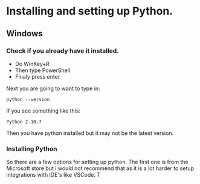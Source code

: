 # Installing and setting up Python.


## Windows

### Check if you already have it installed.

- Do WinKey+R 
- Then type PowerShell
- Finaly press enter

Next you are going to want to type in:

`python --version`

If you see something like this:

`Python 2.10.7`

Then you have python installed but it may not be the latest version.


### Installing Python

So there are a few options for setting up python.
The first one is from the Microsoft store but i would not recommend that as it is a lot harder to setup integrations with IDE's like VSCode.
T
